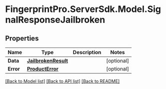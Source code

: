 # FingerprintPro.ServerSdk.Model.SignalResponseJailbroken
## Properties

Name | Type | Description | Notes
------------ | ------------- | ------------- | -------------
**Data** | [**JailbrokenResult**](JailbrokenResult.md) |  | [optional] 
**Error** | [**ProductError**](ProductError.md) |  | [optional] 

[[Back to Model list]](../README.md#documentation-for-models) [[Back to API list]](../README.md#documentation-for-api-endpoints) [[Back to README]](../README.md)

